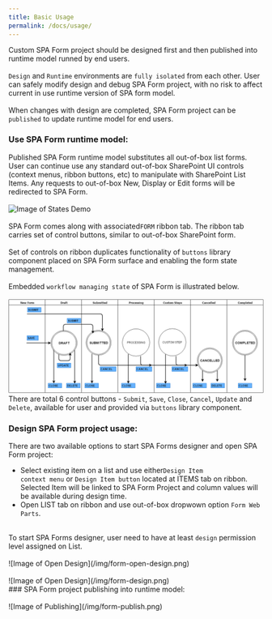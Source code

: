 ```yaml
---
title: Basic Usage
permalink: /docs/usage/
---
```


Custom SPA Form project should be designed first and then published into runtime model runned by end users.
<br/> 
<br/>
<code>Design</code> and <code>Runtime</code> environments are <code>fully isolated</code> from each other. 
User can safely modify design and debug SPA Form project, with no risk to affect current in use runtime version of SPA form model.
<br/> 
<br/>
When changes with design are completed, SPA Form project can be <code>published</code> to update runtime model for end users. 

### Use SPA Form runtime model:
Published SPA Form runtime model substitutes all out-of-box list forms.
<br/> 
User can continue use any standard out-of-box SharePoint UI controls (context menus, ribbon buttons, etc) to manipulate with SharePoint List Items.
Any requests to out-of-box New, Display or Edit forms will be redirected to SPA Form.  
<br/>
![Image of States Demo](/img/form-states-demo.gif)
<br/> 
<br/>
SPA Form comes along with associated<code>FORM</code> ribbon tab. The ribbon tab carries set of control buttons, similar to out-of-box SharePoint form. 
<br/>
<br/>
Set of controls on ribbon duplicates functionality of <code>buttons</code> library component placed on SPA Form surface and enabling the form state management.
<br/>
<br/>
Embedded <code>workflow managing state</code> of SPA Form is illustrated below. 
<br/>
<br/>
![Image of State Machine](/img/form-statemachine.png)
<br/>
There are total 6 control buttons - <code>Submit</code>, <code>Save</code>, <code>Close</code>, <code>Cancel</code>, <code>Update</code> and <code>Delete</code>, available for user and provided via <code>buttons</code> library component.   

### Design SPA Form project usage:
There are two available options to start SPA Forms designer and open SPA Form project:
* Select existing item on a list and use either<code>Design Item context menu</code> or <code>Design Item button</code> located at ITEMS tab on ribbon. Selected Item will be linked to SPA Form Project and column values will be available during design time. 
* Open LIST tab on ribbon and use out-of-box dropwown option <code>Form Web Parts</code>.
<br/>
To start SPA Forms designer, user need to have at least <code>design</code> permission level assigned on List.  
<br/> 
<br/>
![Image of Open Design](/img/form-open-design.png)
<br/> 
<br/>
![Image of Open Design](/img/form-design.png)
<br/>
### SPA Form project publishing into runtime model:
<br/> 
<br/>
![Image of Publishing](/img/form-publish.png)

